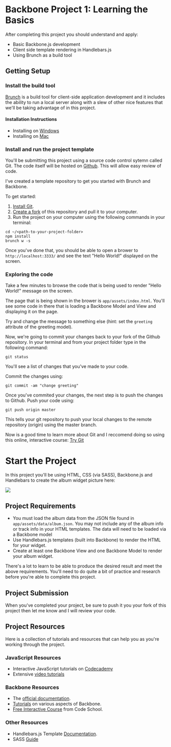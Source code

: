 # Backbone Project 1: Learning the Basics

After completing this project you should understand and apply:

* Basic Backbone.js development
* Client side template rendering in Handlebars.js
* Using Brunch as a build tool

## Getting Setup

### Install the build tool

[Brunch](http://brunch.io/) is a build tool for client-side application development and it includes the ability to run a local server along with a slew of other nice features that we'll be taking advantage of in this project.

#### Installation Instructions
* Installing on [Windows](http://www.axelscript.com/2013/02/06/installing-brunch-io-on-windows/)
* Installing on [Mac](http://blog.stevenlu.com/2012/05/04/brunchio-on-mac-osx/)


### Install and run the project template

You'll be submitting this project using a source code control sytemn called Git. The code itself will be hosted on [Github](http://github.com). This will allow easy review of code.

I've created a template repository to get you started with Brunch and Backbone.

To get started:

1. [Install Git](https://help.github.com/articles/set-up-git). 
2. [Create a fork](https://help.github.com/articles/fork-a-repo) of this repository and pull it to your computer.
3. Run the project on your computer using the following commands in your terminal:

```shell
cd ~/<path-to-your-project-folder>
npm install
brunch w -s
```

Once you've done that, you should be able to open a brower to `http://localhost:3333/` and see the text "Hello World!" displayed on the screen.

### Exploring the code

Take a few minutes to browse the code that is being used to render "Hello World!" message on the screen.

The page that is being shown in the brower is `app/assets/index.html`. You'll see some code in there that is loading a Backbone Model and View and displaying it on the page.

Try and change the message to something else (hint: set the `greeting` attribute of the greeting model).

Now, we're going to commit your changes back to your fork of the Github repository. In your terminal and from your project folder type in the following command:
```shell
git status
```
You'll see a list of changes that you've made to your code.

Commit the changes using:
```shell
git commit -am "change greeting"
```

Once you've commited your changes, the next step is to push the changes to Github. Push your code using:
```shell
git push origin master
```
This tells your git repository to push your local changes to the remote repository (origin) using the master branch.

Now is a good time to learn more about Git and I reccomend doing so using this online, interactive course: [Try Git](http://try.github.io/levels/1/challenges/1)


# Start the Project

In this project you'll be using HTML, CSS (via SASS), Backbone.js and Handlebars to create the album widget picture here:

![](http://s3.amazonaws.com/pathwright-uploads/vHxvvzhjSDqbGJFNGGQt_Screen+Shot+2013-09-09+at+4.26.52+PM.png)

## Project Requirements
* You must load the album data from the JSON file found in `app/assets/data/album.json`. You may not include any of the album info or track info in your HTML templates.
The data will need to be loaded via a Backbone model
* Use Handlebars.js templates (built into Backbone) to render the HTML for your widget.
* Create at least one Backbone View and one Backbone Model to render your album widget. 


There's a lot to learn to be able to produce the desired result and meet the above requirements. You'll need to do quite a bit of practice and research before you're able to complete this project.


## Project Submission

When you've completed your project, be sure to push it you your fork of this project then let me know and I will review your code.

## Project Resources

Here is a collection of tutorials and resources that can help you as you're working through the project.

### JavaScript Resources
* Interactive JavaScript tutorials on [Codecademy](http://www.codecademy.com/tracks/javascript)
* Extensive [video tutorials](http://yuiblog.com/crockford/)

### Backbone Resources
* The [official documentation](http://backbonejs.org/).
* [Tutorials](http://backbonetutorials.com/) on various aspects of Backbone.
* [Free Interactive Course](http://backbone.codeschool.com/) from Code School.


### Other Resources
* Handlebars.js Template [Documentation](http://handlebarsjs.com/).
* SASS [Guide](http://sass-lang.com/guide)



